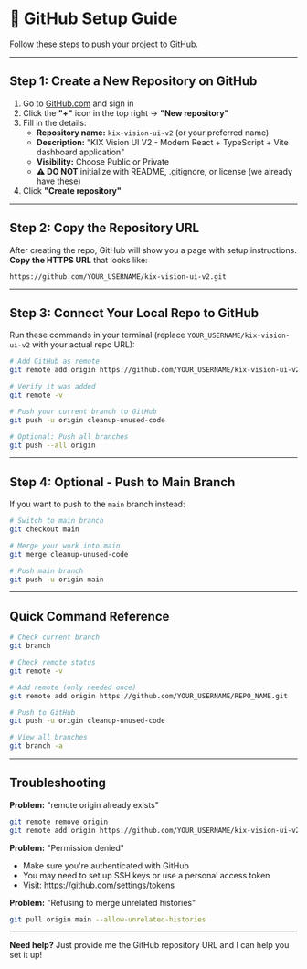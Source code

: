 # 🚀 GitHub Setup Guide

Follow these steps to push your project to GitHub.

---

## **Step 1: Create a New Repository on GitHub**

1. Go to [GitHub.com](https://github.com) and sign in
2. Click the **"+"** icon in the top right → **"New repository"**
3. Fill in the details:
   - **Repository name:** `kix-vision-ui-v2` (or your preferred name)
   - **Description:** "KIX Vision UI V2 - Modern React + TypeScript + Vite dashboard application"
   - **Visibility:** Choose Public or Private
   - **⚠️ DO NOT** initialize with README, .gitignore, or license (we already have these)
4. Click **"Create repository"**

---

## **Step 2: Copy the Repository URL**

After creating the repo, GitHub will show you a page with setup instructions. **Copy the HTTPS URL** that looks like:
```
https://github.com/YOUR_USERNAME/kix-vision-ui-v2.git
```

---

## **Step 3: Connect Your Local Repo to GitHub**

Run these commands in your terminal (replace `YOUR_USERNAME/kix-vision-ui-v2` with your actual repo URL):

```bash
# Add GitHub as remote
git remote add origin https://github.com/YOUR_USERNAME/kix-vision-ui-v2.git

# Verify it was added
git remote -v

# Push your current branch to GitHub
git push -u origin cleanup-unused-code

# Optional: Push all branches
git push --all origin
```

---

## **Step 4: Optional - Push to Main Branch**

If you want to push to the `main` branch instead:

```bash
# Switch to main branch
git checkout main

# Merge your work into main
git merge cleanup-unused-code

# Push main branch
git push -u origin main
```

---

## **Quick Command Reference**

```bash
# Check current branch
git branch

# Check remote status
git remote -v

# Add remote (only needed once)
git remote add origin https://github.com/YOUR_USERNAME/REPO_NAME.git

# Push to GitHub
git push -u origin cleanup-unused-code

# View all branches
git branch -a
```

---

## **Troubleshooting**

**Problem:** "remote origin already exists"
```bash
git remote remove origin
git remote add origin https://github.com/YOUR_USERNAME/kix-vision-ui-v2.git
```

**Problem:** "Permission denied"
- Make sure you're authenticated with GitHub
- You may need to set up SSH keys or use a personal access token
- Visit: https://github.com/settings/tokens

**Problem:** "Refusing to merge unrelated histories"
```bash
git pull origin main --allow-unrelated-histories
```

---

**Need help?** Just provide me the GitHub repository URL and I can help you set it up!

